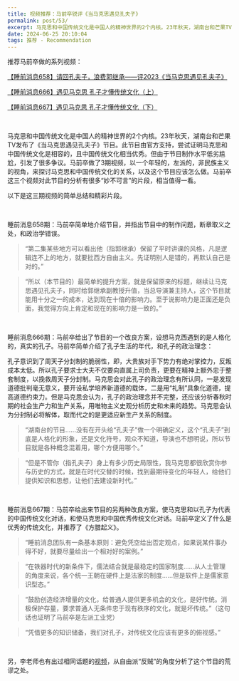 ```yaml
---
title: 视频推荐：马前卒锐评《当马克思遇见孔夫子》
permalink: post/53/
excerpt: 马克思和中国传统文化是中国人的精神世界的2个内核。23年秋天，湖南台和芒果TV发布了《当马克思遇见孔夫子》节目。此节目由官方支持，尝试证明马克思和中国传统文化是相容的，且中国传统文化相当优秀。但由于节目制作水平低劣尴尬，引发了很多争议。马前卒做了3期视频，以一个年轻的，左派的，非民族主义的视角，来探讨马克思和中国传统文化的关系，以及这个节目应该怎么做。马前卒这三个视频对此节目的分析有很多“妙不可言”的片段，相当值得一看。
date: 2024-06-25 20:10:04
tags: 推荐 - Recommendation
---
```


推荐马前卒做的系列视频：

[【睡前消息658】请回孔夫子，浪费郭继承——评2023《当马克思遇见孔夫子》](https://www.youtube.com/watch?v=Ff0sCslvKaw)

[【睡前消息666】遇见马克思 孔子才懂传统文化（上）](https://www.youtube.com/watch?v=PQdB9pXhcSk)

[【睡前消息667】遇见马克思 孔子才懂传统文化（下）](https://www.youtube.com/watch?v=DW4W6vrym7g)

<br>

马克思和中国传统文化是中国人的精神世界的2个内核。23年秋天，湖南台和芒果TV发布了《当马克思遇见孔夫子》节目。此节目由官方支持，尝试证明马克思和中国传统文化是相容的，且中国传统文化相当优秀。但由于节目制作水平低劣尴尬，引发了很多争议。马前卒做了3期视频，以一个年轻的，左派的，非民族主义的视角，来探讨马克思和中国传统文化的关系，以及这个节目应该怎么做。马前卒这三个视频对此节目的分析有很多“妙不可言”的片段，相当值得一看。

以下是这三期视频的简单总结和精彩片段。

<br>

睡前消息658期：马前卒简单地介绍节目，并指出节目中的制作问题，断章取义之处，和政治学错误。

> “第二集某些地方可以看出他（指郭继承）保留了平时讲课的风格，凡是逻辑连不上的地方，就要批西方自由主义。先证明别人是错的，再默认自己是对的。”

> “所以（本节目的）最简单的提升方案，就是保留原来的标题，继续让马克思遇见孔夫子，同时给郭继承副教授升值，当总导演兼主持人，这个节目就能用十分之一的成本，达到现在十倍的影响力。至于说影响力是正面还是负面，我觉得方向上肯定和现在的影响力是一致的。”

<br>

睡前消息666期：马前卒给出了节目的一个改良方案，设想马克西遇到的是人格化的，真实的孔子。马前卒简单介绍了孔子生活的年代，和孔子的政治理念：

孔子意识到了周天子分封制的脆弱性，即，大贵族对手下势力有绝对掌控力，反叛成本太低。所以孔子要求士大夫不仅要向直属上司负责，更要在精神上额外忠于整套制度，以挽救周天子分封制。马克思会对此孔子的政治理念有所认同，一是发现道德批判毫无意义，要开设私学培养新道德的载体，二是用“礼制”具象化道德，提高道德约束力。但是马克思会认为，孔子的政治理念并不完整，还应该分析春秋时期的社会生产力和生产关系，用唯物主义史观分析历史和未来的趋势。马克思会认为分封制必将解体，取而代之的是更适应新生产关系的制度。

> “湖南台的节目......没有在开头给“孔夫子”做一个明确定义，这个“孔夫子”到底是人格化的形象，还是文化符号，观众不知道，导演也不想明说，所以节目就是各种概念混着用，哪个方便用哪个。”

> “但是不管你（指孔夫子）身上有多少历史局限性，我马克思都很欣赏你参与历史的方式，就是在时代交替的时候，找到最期待变化的年轻人，给他们提供知识和思想，让他们去建设新时代。”

<br>

睡前消息667期：马前卒给出来节目的另两种改良方案，使马克思和以孔子为代表的中国传统文化对话，和使马克思和中国优秀传统文化对话。马前卒定义了什么是优秀的传统文化，并推荐了《方腊起义》。

> “睡前消息团队有一条基本原则：避免凭空给出否定观点，如果说某件事办得不好，就要尽量给出一个相对好的案例。”

> “在铁器时代的新条件下，儒法结合就是最稳定的国家制度......从人士管理的角度来说，各个统一王朝在硬件上是法家的制度......但是软件上是儒家意识型态。”

> “鼓励创造经济增量的文化，给普通人提供更多机会的文化，是好传统。消极保护存量，要求普通人无条件忠于现有秩序的文化，就是坏传统。”（这句话也证明了马前卒是左派工业党）

> “凭借更多的知识储备，我们对孔子，对传统文化应该有更多的俯视感。”

<br>

另，李老师也有出过相同话题的[视频](https://www.youtube.com/watch?v=SYoYeB-uz0k)，从自由派“反贼”的角度分析了这个节目的荒谬之处。